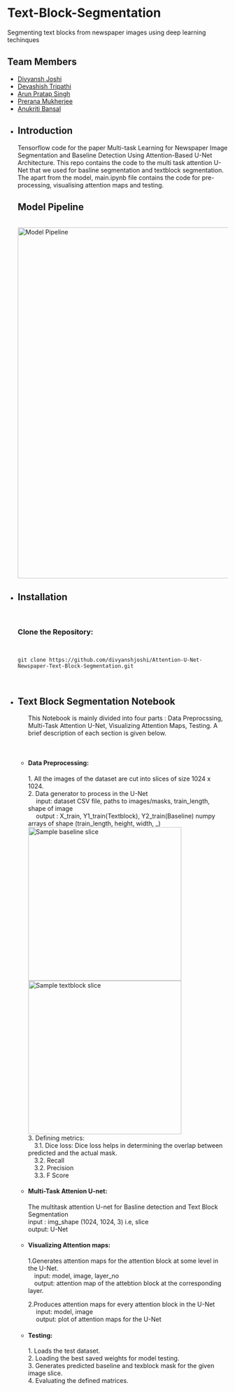 
# Text-Block-Segmentation
Segmenting text blocks from newspaper images using deep learning techinques

## Team Members
<ul>
  <li><a href="https://github.com/divyanshjoshi">Divyansh Joshi</a></li>
  <li><a href="https://github.com/devash76">Devashish Tripathi</a></li>
  <li><a href="https://github.com/arunps007">Arun Pratap Singh</a></li>
  <li><a href="https://github.com/mprerana">Prerana Mukherjee</a></li>
  <li><a href="#">Anukriti Bansal</a></li>
</ul>

<ul>
  <li> <h2> Introduction </h2> </li>
  Tensorflow code for the paper Multi-task Learning for Newspaper Image Segmentation and Baseline Detection Using Attention-Based U-Net Architecture. This repo contains the code to the multi task attention U-Net that we used for basline segmentation and textblock segmentation. The apart from the model, main.ipynb file contains the code for pre-processing,
  visualising attention maps and testing.
  </br>
  
## Model Pipeline
  
  <br>
   <img src="Results/pipeline.JPG" width="800" title="Model Pipeline">
  <br>
  <li><h2> Installation </h2> </li>
  <br>
  <h3> Clone the Repository: </h3><br>
  
```
git clone https://github.com/divyanshjoshi/Attention-U-Net-Newspaper-Text-Block-Segmentation.git
```

<br>

  <li><h2>Text Block Segmentation Notebook</h2></li>
  <ul>
  <p> This Notebook is mainly divided into four parts : Data Preprocssing, Multi-Task Attention U-Net, Visualizing Attention Maps, Testing. A brief description of each section is given below. </p><br>
  
  <li><h4> Data Preprocessing: </h4> </li>
  1. All the images of the dataset are cut into slices of size 1024 x 1024.<br>
  2. Data generator to process in the U-Net <br>
    &emsp; input: dataset CSV file, paths to images/masks, train_length, shape of image<br>
   &emsp;  output : X_train, Y1_train(Textblock), Y2_train(Baseline) numpy arrays of shape (train_length, height, width, _)<br>
    <img src="Results/baseline-slice-sample.png" width="350" title="Sample baseline slice">
     <img src="Results/textblock-slice-sample.png" width="350" title="Sample textblock slice"><br>
  3. Defining metrics:<br>
     &emsp;3.1. Dice loss: Dice loss helps in determining the overlap between predicted and the actual mask. <br>
     &emsp;3.2. Recall <br>
     &emsp;3.2. Precision <br>
     &emsp;3.3. F Score <br>
  <li> <h4> Multi-Task Attenion U-net: </h4> </li>
  <p>
    The multitask attention U-net for Basline detection and Text Block Segmentation<br>
    input : img_shape (1024, 1024, 3) i.e, slice <br>
    output: U-Net<br>
  </p>
  <li> <h4> Visualizing Attention maps: </h4> </li>
  <p>
  1.Generates attention maps for the attention block at some level in the U-Net. <br>
     &emsp;input: model, image, layer_no <br>
     &emsp;output: attention map of the attebtion block at the corresponding layer.<br>

  2.Produces attention maps for every attention block in the U-Net <br>
     &emsp; input: model, image <br>
    &emsp;  output: plot of attention maps for the U-Net <br>
    </p>
   <li> <h4> Testing: </h4> </li>
  <p> 
  1. Loads the test dataset. <br>
  2. Loading the best saved weights for model testing.<br>
  3. Generates predicted baseline and texblock mask for the given image slice.<br>
  4. Evaluating the defined matrices. <br>
  </p>
  </ul>
  
  
